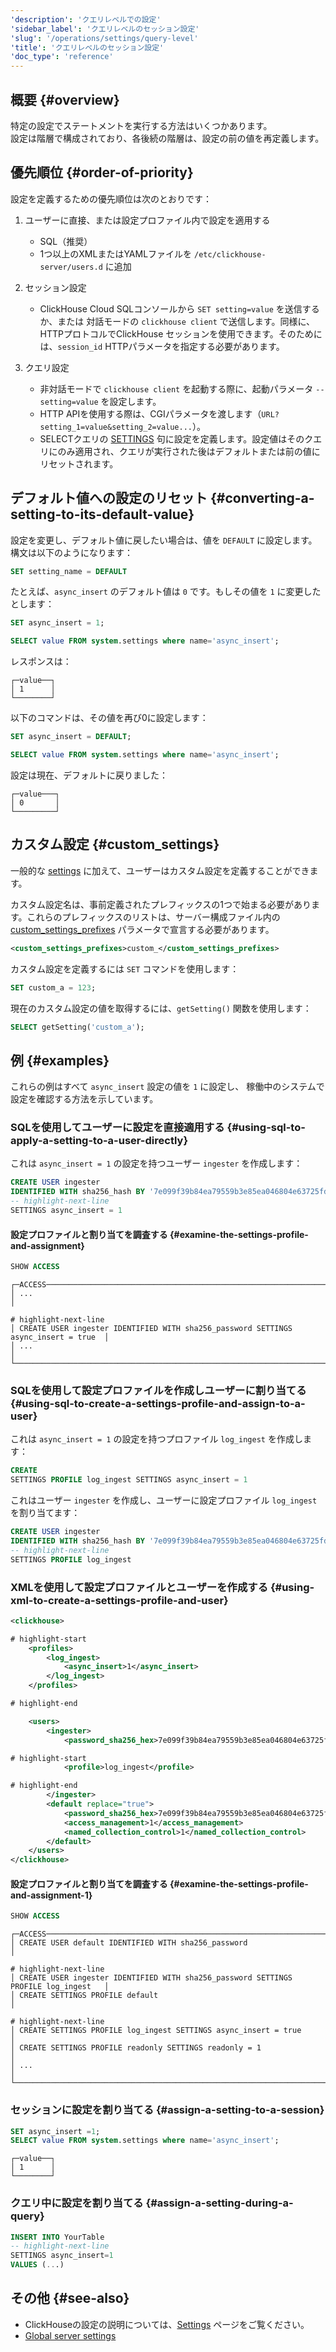 ```yaml
---
'description': 'クエリレベルでの設定'
'sidebar_label': 'クエリレベルのセッション設定'
'slug': '/operations/settings/query-level'
'title': 'クエリレベルのセッション設定'
'doc_type': 'reference'
---
```


## 概要 {#overview}

特定の設定でステートメントを実行する方法はいくつかあります。  
設定は階層で構成されており、各後続の階層は、設定の前の値を再定義します。

## 優先順位 {#order-of-priority}

設定を定義するための優先順位は次のとおりです：

1. ユーザーに直接、または設定プロファイル内で設定を適用する

    - SQL（推奨）
    - 1つ以上のXMLまたはYAMLファイルを `/etc/clickhouse-server/users.d` に追加

2. セッション設定

    - ClickHouse Cloud SQLコンソールから `SET setting=value` を送信するか、または
    対話モードの `clickhouse client` で送信します。同様に、HTTPプロトコルでClickHouse
    セッションを使用できます。そのためには、`session_id` HTTPパラメータを指定する必要があります。

3. クエリ設定

    - 非対話モードで `clickhouse client` を起動する際に、起動パラメータ `--setting=value` を設定します。
    - HTTP APIを使用する際は、CGIパラメータを渡します（`URL?setting_1=value&setting_2=value...`）。
    - SELECTクエリの
    [SETTINGS](../../sql-reference/statements/select/index.md#settings-in-select-query)
    句に設定を定義します。設定値はそのクエリにのみ適用され、クエリが実行された後はデフォルトまたは前の値にリセットされます。

## デフォルト値への設定のリセット {#converting-a-setting-to-its-default-value}

設定を変更し、デフォルト値に戻したい場合は、値を `DEFAULT` に設定します。構文は以下のようになります：

```sql
SET setting_name = DEFAULT
```

たとえば、`async_insert` のデフォルト値は `0` です。もしその値を `1` に変更したとします：

```sql
SET async_insert = 1;

SELECT value FROM system.settings where name='async_insert';
```

レスポンスは：

```response
┌─value──┐
│ 1      │
└────────┘
```

以下のコマンドは、その値を再び0に設定します：

```sql
SET async_insert = DEFAULT;

SELECT value FROM system.settings where name='async_insert';
```

設定は現在、デフォルトに戻りました：

```response
┌─value───┐
│ 0       │
└─────────┘
```

## カスタム設定 {#custom_settings}

一般的な [settings](/operations/settings/settings.md) に加えて、ユーザーはカスタム設定を定義することができます。

カスタム設定名は、事前定義されたプレフィックスの1つで始まる必要があります。これらのプレフィックスのリストは、サーバー構成ファイル内の [custom_settings_prefixes](../../operations/server-configuration-parameters/settings.md#custom_settings_prefixes) パラメータで宣言する必要があります。

```xml
<custom_settings_prefixes>custom_</custom_settings_prefixes>
```

カスタム設定を定義するには `SET` コマンドを使用します：

```sql
SET custom_a = 123;
```

現在のカスタム設定の値を取得するには、`getSetting()` 関数を使用します：

```sql
SELECT getSetting('custom_a');
```

## 例 {#examples}

これらの例はすべて `async_insert` 設定の値を `1` に設定し、
稼働中のシステムで設定を確認する方法を示しています。

### SQLを使用してユーザーに設定を直接適用する {#using-sql-to-apply-a-setting-to-a-user-directly}

これは `async_insert = 1` の設定を持つユーザー `ingester` を作成します：

```sql
CREATE USER ingester
IDENTIFIED WITH sha256_hash BY '7e099f39b84ea79559b3e85ea046804e63725fd1f46b37f281276aae20f86dc3'
-- highlight-next-line
SETTINGS async_insert = 1
```

#### 設定プロファイルと割り当てを調査する {#examine-the-settings-profile-and-assignment}

```sql
SHOW ACCESS
```

```response
┌─ACCESS─────────────────────────────────────────────────────────────────────────────┐
│ ...                                                                                │

# highlight-next-line
│ CREATE USER ingester IDENTIFIED WITH sha256_password SETTINGS async_insert = true  │
│ ...                                                                                │
└────────────────────────────────────────────────────────────────────────────────────┘
```
### SQLを使用して設定プロファイルを作成しユーザーに割り当てる {#using-sql-to-create-a-settings-profile-and-assign-to-a-user}

これは `async_insert = 1` の設定を持つプロファイル `log_ingest` を作成します：

```sql
CREATE
SETTINGS PROFILE log_ingest SETTINGS async_insert = 1
```

これはユーザー `ingester` を作成し、ユーザーに設定プロファイル `log_ingest` を割り当てます：

```sql
CREATE USER ingester
IDENTIFIED WITH sha256_hash BY '7e099f39b84ea79559b3e85ea046804e63725fd1f46b37f281276aae20f86dc3'
-- highlight-next-line
SETTINGS PROFILE log_ingest
```

### XMLを使用して設定プロファイルとユーザーを作成する {#using-xml-to-create-a-settings-profile-and-user}

```xml title=/etc/clickhouse-server/users.d/users.xml
<clickhouse>

# highlight-start
    <profiles>
        <log_ingest>
            <async_insert>1</async_insert>
        </log_ingest>
    </profiles>

# highlight-end

    <users>
        <ingester>
            <password_sha256_hex>7e099f39b84ea79559b3e85ea046804e63725fd1f46b37f281276aae20f86dc3</password_sha256_hex>

# highlight-start
            <profile>log_ingest</profile>

# highlight-end
        </ingester>
        <default replace="true">
            <password_sha256_hex>7e099f39b84ea79559b3e85ea046804e63725fd1f46b37f281276aae20f86dc3</password_sha256_hex>
            <access_management>1</access_management>
            <named_collection_control>1</named_collection_control>
        </default>
    </users>
</clickhouse>
```

#### 設定プロファイルと割り当てを調査する {#examine-the-settings-profile-and-assignment-1}

```sql
SHOW ACCESS
```

```response
┌─ACCESS─────────────────────────────────────────────────────────────────────────────┐
│ CREATE USER default IDENTIFIED WITH sha256_password                                │

# highlight-next-line
│ CREATE USER ingester IDENTIFIED WITH sha256_password SETTINGS PROFILE log_ingest   │
│ CREATE SETTINGS PROFILE default                                                    │

# highlight-next-line
│ CREATE SETTINGS PROFILE log_ingest SETTINGS async_insert = true                    │
│ CREATE SETTINGS PROFILE readonly SETTINGS readonly = 1                             │
│ ...                                                                                │
└────────────────────────────────────────────────────────────────────────────────────┘
```

### セッションに設定を割り当てる {#assign-a-setting-to-a-session}

```sql
SET async_insert =1;
SELECT value FROM system.settings where name='async_insert';
```

```response
┌─value──┐
│ 1      │
└────────┘
```

### クエリ中に設定を割り当てる {#assign-a-setting-during-a-query}

```sql
INSERT INTO YourTable
-- highlight-next-line
SETTINGS async_insert=1
VALUES (...)
```

## その他 {#see-also}

- ClickHouseの設定の説明については、[Settings](/operations/settings/settings.md) ページをご覧ください。
- [Global server settings](/operations/server-configuration-parameters/settings.md)
